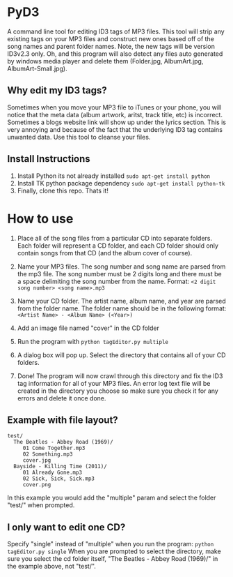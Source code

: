 PyD3
====

A command line tool for editing ID3 tags of MP3 files. This tool will strip any existing tags on your MP3 files and construct new ones based off of the song names and parent folder names. Note, the new tags will be version ID3v2.3 only. Oh, and this program will also detect any files auto generated by windows media player and delete them (Folder.jpg, AlbumArt.jpg, AlbumArt-Small.jpg).

## Why edit my ID3 tags?

Sometimes when you move your MP3 file to iTunes or your phone, you will notice that the meta data (album artwork, aritst, track title, etc) is incorrect. Sometimes a blogs website link will show up under the lyrics section. This is very annoying and because of the fact that the underlying ID3 tag contains unwanted data. Use this tool to cleanse your files.

## Install Instructions

1. Install Python its not already installed ```sudo apt-get install python```
2. Install TK python package dependency ```sudo apt-get install python-tk```
3. Finally, clone this repo. Thats it!

# How to use

1. Place all of the song files from a particular CD into separate folders. Each folder will represent a CD folder, and each CD folder should only contain songs from that CD (and the album cover of course).

2. Name your MP3 files. The song number and song name are parsed from the mp3 file. The song number must be 2 digits long and there must be a space delimiting the song number from the name. Format: ```<2 digit song number> <song name>.mp3```

2. Name your CD folder. The artist name, album name, and year are parsed from the folder name. The folder name should be in the following format: ```<Artist Name> - <Album Name> (<Year>)```

3. Add an image file named "cover" in the CD folder

4. Run the program with ```python tagEditor.py multiple```

5. A dialog box will pop up. Select the directory that contains all of your CD folders. 

6. Done! The program will now crawl through this directory and fix the ID3 tag information for all of your MP3 files. An error log text file will be created in the directory you choose so make sure you check it for any errors and delete it once done.

## Example with file layout?

```
test/
  The Beatles - Abbey Road (1969)/
	 01 Come Together.mp3
	 02 Something.mp3
	 cover.jpg
  Bayside - Killing Time (2011)/
     01 Already Gone.mp3
     02 Sick, Sick, Sick.mp3
     cover.png
```

In this example you would add the "multiple" param and select the folder "test/" when prompted.

## I only want to edit one CD?

Specify "single" instead of "multiple" when you run the program: ```python tagEditor.py single``` When you are prompted to select the directory, make sure you select the cd folder itself, "The Beatles - Abbey Road (1969)/" in the example above, not "test/".




